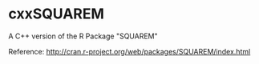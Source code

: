 # cxxSQUAREM
A C++ version of the R Package "SQUAREM"

Reference:
http://cran.r-project.org/web/packages/SQUAREM/index.html
